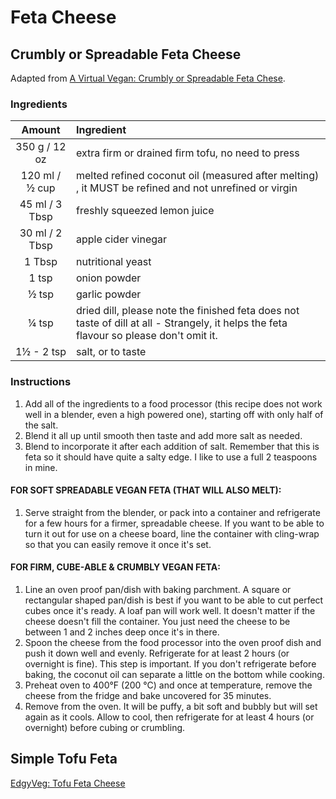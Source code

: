 # Feta Cheese

## Crumbly or Spreadable Feta Cheese

Adapted from [A Virtual Vegan: Crumbly or Spreadable Feta Chese](https://avirtualvegan.com/vegan-feta-cheese/#wprm-recipe-container-18712).

### Ingredients

| Amount | Ingredient
| :----: | :---------
| 350 g / 12 oz | extra firm or drained firm tofu, no need to press
| 120 ml / ½ cup | melted refined coconut oil (measured after melting) , it MUST be refined and not unrefined or virgin
| 45 ml / 3 Tbsp | freshly squeezed lemon juice
| 30 ml / 2 Tbsp | apple cider vinegar
| 1 Tbsp | nutritional yeast
| 1 tsp | onion powder
| ½ tsp | garlic powder
| ¼ tsp | dried dill, please note the finished feta does not taste of dill at all - Strangely, it helps the feta flavour so please don't omit it.
| 1½ - 2 tsp | salt, or to taste

### Instructions

1. Add all of the ingredients to a food processor (this recipe does not work well in a blender, even a high powered one), starting off with only half of the salt.
1. Blend it all up until smooth then taste and add more salt as needed.
1. Blend to incorporate it after each addition of salt. Remember that this is feta so it should have quite a salty edge. I like to use a full 2 teaspoons in mine.

#### FOR SOFT SPREADABLE VEGAN FETA (THAT WILL ALSO MELT):

1. Serve straight from the blender, or pack into a container and refrigerate for a few hours for a firmer, spreadable cheese. If you want to be able to turn it out for use on a cheese board, line the container with cling-wrap so that you can easily remove it once it's set.

#### FOR FIRM, CUBE-ABLE & CRUMBLY VEGAN FETA:

1. Line an oven proof pan/dish with baking parchment. A square or rectangular shaped pan/dish is best if you want to be able to cut perfect cubes once it's ready. A loaf pan will work well. It doesn't matter if the cheese doesn't fill the container. You just need the cheese to be between 1 and 2 inches deep once it's in there. 
1. Spoon the cheese from the food processor into the oven proof dish and push it down well and evenly. Refrigerate for at least 2 hours (or overnight is fine). This step is important. If you don't refrigerate before baking, the coconut oil can separate a little on the bottom while cooking. 
1. Preheat oven to 400°F (200 °C) and once at temperature, remove the cheese from the fridge and bake uncovered for 35 minutes. 
1. Remove from the oven. It will be puffy, a bit soft and bubbly but will set again as it cools. Allow to cool, then refrigerate for at least 4 hours (or overnight) before cubing or crumbling.

## Simple Tofu Feta

[EdgyVeg: Tofu Feta Cheese](https://www.theedgyveg.com/2019/09/17/best-vegan-feta-cheese-easy-vegan-substitute-for-feta-cheese/)
